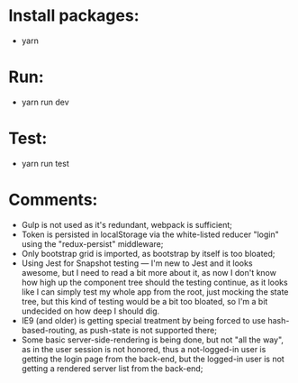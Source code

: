 # Install packages:

* yarn

# Run:

* yarn run dev

# Test:

* yarn run test

# Comments:

* Gulp is not used as it's redundant, webpack is sufficient;
* Token is persisted in localStorage via the white-listed reducer "login" using the "redux-persist" middleware;
* Only bootstrap grid is imported, as bootstrap by itself is too bloated;
* Using Jest for Snapshot testing — I'm new to Jest and it looks awesome, but I need to read a bit more about it, as now I don't know how high up the component tree should the testing continue, as it looks like I can simply test my whole app from the root, just mocking the state tree, but this kind of testing would be a bit too bloated, so I'm a bit undecided on how deep I should dig.
* IE9 (and older) is getting special treatment by being forced to use hash-based-routing, as push-state is not supported there;
* Some basic server-side-rendering is being done, but not "all the way", as in the user session is not honored, thus a not-logged-in user is getting the login page from the back-end, but the logged-in user is not getting a rendered server list from the back-end;